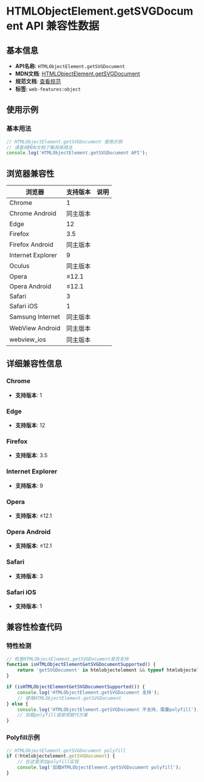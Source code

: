 # HTMLObjectElement.getSVGDocument API 兼容性数据

## 基本信息

- **API名称**: `HTMLObjectElement.getSVGDocument`
- **MDN文档**: [HTMLObjectElement.getSVGDocument](https://developer.mozilla.org/docs/Web/API/HTMLObjectElement/getSVGDocument)
- **规范文档**: [查看规范](https://html.spec.whatwg.org/multipage/embedded-content-other.html#dom-media-getsvgdocument)
- **标签**: `web-features:object`

## 使用示例

### 基本用法

```javascript
// HTMLObjectElement.getSVGDocument 使用示例
// 请查阅MDN文档了解具体用法
console.log('HTMLObjectElement.getSVGDocument API');
```

## 浏览器兼容性

| 浏览器 | 支持版本 | 说明 |
|--------|----------|------|
| Chrome | 1 |  |
| Chrome Android | 同主版本 |  |
| Edge | 12 |  |
| Firefox | 3.5 |  |
| Firefox Android | 同主版本 |  |
| Internet Explorer | 9 |  |
| Oculus | 同主版本 |  |
| Opera | ≤12.1 |  |
| Opera Android | ≤12.1 |  |
| Safari | 3 |  |
| Safari iOS | 1 |  |
| Samsung Internet | 同主版本 |  |
| WebView Android | 同主版本 |  |
| webview_ios | 同主版本 |  |

## 详细兼容性信息

### Chrome

- **支持版本**: 1

### Edge

- **支持版本**: 12

### Firefox

- **支持版本**: 3.5

### Internet Explorer

- **支持版本**: 9

### Opera

- **支持版本**: ≤12.1

### Opera Android

- **支持版本**: ≤12.1

### Safari

- **支持版本**: 3

### Safari iOS

- **支持版本**: 1

## 兼容性检查代码

### 特性检测

```javascript
// 检查HTMLObjectElement.getSVGDocument是否支持
function isHTMLObjectElementGetSVGDocumentSupported() {
    return 'getSVGDocument' in htmlobjectelement && typeof htmlobjectelement.getSVGDocument === 'function';
}

if (isHTMLObjectElementGetSVGDocumentSupported()) {
    console.log('HTMLObjectElement.getSVGDocument 支持');
    // 使用HTMLObjectElement.getSVGDocument
} else {
    console.log('HTMLObjectElement.getSVGDocument 不支持，需要polyfill');
    // 加载polyfill或使用替代方案
}
```

### Polyfill示例

```javascript
// HTMLObjectElement.getSVGDocument polyfill
if (!htmlobjectelement.getSVGDocument) {
    // 在这里添加polyfill实现
    console.log('加载HTMLObjectElement.getSVGDocument polyfill');
}
```

